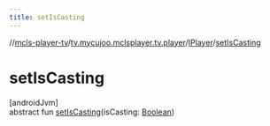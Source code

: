 ```yaml
---
title: setIsCasting
---
```

//[mcls-player-tv](../../../index.html)/[tv.mycujoo.mclsplayer.tv.player](../index.html)/[IPlayer](index.html)/[setIsCasting](set-is-casting.html)



# setIsCasting



[androidJvm]\
abstract fun [setIsCasting](set-is-casting.html)(isCasting: [Boolean](https://kotlinlang.org/api/latest/jvm/stdlib/kotlin/-boolean/index.html))




